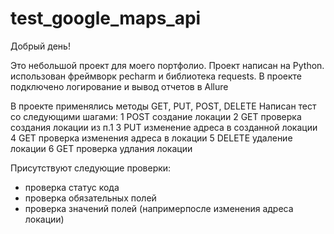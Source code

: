 # test_google_maps_api
Добрый день!

Это небольшой проект для моего портфолио. Проект написан на Python.  использован фреймворк pecharm и библиотека requests.
В проекте подключено логирование и вывод отчетов в Allure

В проекте применялись методы GET, PUT, POST, DELETE
Написан тест со следующими шагами:
 1 POST создание локации
 2 GET проверка создания локации из п.1
 3 PUT изменение адреса в созданной локации
 4 GET проверка изменения адреса в локации
 5 DELETE удаление локации
 6 GET проверка удлания локации

 Присутствуют  следующие проверки:
  - проверка статус кода
  - проверка обязательных полей
  - проверка значений полей (напримерпосле изменения адреса локации)

